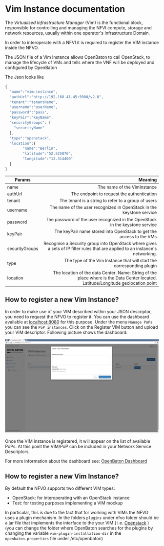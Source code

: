 # Vim Instance documentation

The *Virtualised Infrastructure Manager* (Vim) is the functional block, responsible for controlling and managing the
 NFVI compute, storage and network resources, usually within one operator's Infrastructure Domain.

In order to interoperate with a NFVI it is required to register the VIM instance inside the NFVO. 

The JSON file of a Vim Instance allows OpenBaton to call OpenStack, to manage the lifecycle of VMs and tells where the VNF will be deployed and configured by OpenBaton

The Json looks like

```javascript
{
  "name":"vim-instance",
  "authUrl":"http://192.168.41.45:5000/v2.0",
  "tenant":"tenantName",
  "username":"userName",
  "password":"pass",
  "keyPair":"keyName",
  "securityGroups": [
    "securityName"
  ],
  "type":"openstack",
  "location":{
        "name":"Berlin",
        "latitude":"52.525876",
        "longitude":"13.314400"
  }
}

```


| Params          		| Meaning       													|
| -------------   		| -------------:													            |
| name  				| The name of the VimInstance |
| authUrl 				| The endpoint to request the authentication      	                        |
| tenant 				| The tenant is a string to refer to a group of users  	                    |
| username 				| The name of the user recognized in OpenStack in the keystone service    	            |
| password 				| The password of the user recognized in the OpenStack in the keystone service    	                |
| keyPair 				| The keyPair name stored into OpenStack to get the access to the VMs 
| securityGroups 		| Recognise a Security group into OpenStack where gives a sets of IP filter rules that are applied to an instance's networking.   	        |
| type 		            | The type of the Vim Instance that will start the corresponding plugin 	        |
| location 				| The location of the data Center. Name: String of the place where is the Data Center located. Latitude/Longitude geolocation point  	    |


## How to register a new Vim Instance?
In order to make use of your VIM described within your JSON descriptor, you need to request the NFVO to register it. 
You can use the dashboard available at [localhost:8080] for this purpose. 
Under the menu `Manage PoPs` you can see the `PoP instances`. Click on the Register VIM button and upload your VIM descriptor. Following picture shows the dashboard: 

![dialog][registeraNewVim]

Once the VIM instance is registered, it will appear on the list of available PoPs. At this point the VIM/PoP can be included in your Network Service Descriptors.

For more information about the dashboard see: [OpenBaton Dashboard]


## How to register a new Vim Instance?

By default the NFVO supports two different VIM types: 

* OpenStack: for interoperating with an OpenStack instance
* Test: for testing purposes implementing a VIM mockup

In particular, this is due to the fact that for working with VIMs the NFVO uses a plugin mechanism. In the folders `plugins` under nfvo folder should be a jar file that implements the interface to the your VIM ( i.e. [Openstack][openstack-link] )
(you can change the folder where OpenBaton searches for the plugins by changing the variable `vim-plugin-installation-dir` in the `openbaton.properties` 
file under /etc/openbaton)


[OpenBaton Dashboard]:nfvo-how-to-use-gui
[localhost:8080]:localhost:8080
[registeraNewVim]:images/registeraNewVim.png
[openstack-link]:https://www.openstack.org/

<!---
Script for open external links in a new tab
-->
<script type="text/javascript" charset="utf-8">
      // Creating custom :external selector
      $.expr[':'].external = function(obj){
          return !obj.href.match(/^mailto\:/)
                  && (obj.hostname != location.hostname);
      };
      $(function(){
        $('a:external').addClass('external');
        $(".external").attr('target','_blank');
      })
</script>